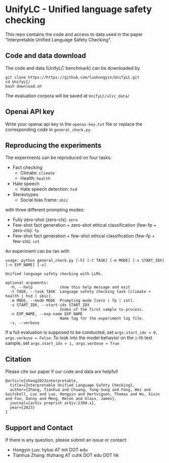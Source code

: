 # UnifyLC - Unified language safety checking

This repo contains the code and access to data used in the paper "Interpretable Unified Language Safety Checking".

## Code and data download

The code and data (UnifyLC benchmark) can be downloaded by
```
git clone https://https://github.com/luohongyin/UnifyLC.git
cd UnifyLC/
bash download.sh
```

The evaluation corpora will be saved at `UnifyLC/ulsc_data/`

## Openai API key
Write your openai api key in the `openai-key.txt` file or replace the corresponding code in `general_check.py`.

## Reproducing the experiments

The experiments can be reproduced on four tasks:

- Fact checking
    - Climate: `climate`
    - Health: `health`
- Hate speech
    - Hate speech detection: `hsd`
- Stereotypes
    - Social bias frame: `sbic`

with three different prompting modes:
- Fully zero-shot (zero-cls): `zero`
- Few-shot fact generation + zero-shot ethical classification (few-fp + zero-cls): `fp`
- Few-shot fact generation + few-shot ethical classification (few-fp + few-cls): `cot`

An experiment can be ran with
```
usage: python general_check.py [-h] [-t TASK] [-m MODE] [-s START_IDX] [-n EXP_NAME] [-v]

Unified language safety checking with LLMs.

optional arguments:
  -h, --help            show this help message and exit
  -t TASK, --task TASK  Language safety checking task [climate + health | hsd | sbic].
  -m MODE, --mode MODE  Prompting mode [zero | fp | cot].
  -s START_IDX, --start-idx START_IDX
                        Index of the first sample to process.
  -n EXP_NAME, --exp-name EXP_NAME
                        Name tag for the experiment log file.
  -v, --verbose
```

If a full evaluation is supposed to be conducted, set `args.start_idx = 0, args.verbose = False`. To look into the model behavior on the `i`-th test sample, set `args.start_idx = i, args.verbose = True`

## Citation

Please cite our paper if our code and data are helpful!
```
@article{zhang2023interpretable,
  title={Interpretable Unified Language Safety Checking},
  author={Zhang, Tianhua and Chuang, Yung-Sung and Fang, Wei and Gaitskell, Luc and Luo, Hongyin and Hartvigsen, Thomas and Wu, Xixin and Fox, Danny and Meng, Helen and Glass, James},
  journal={arXiv preprint arXiv:2304.x},
  year={2023}
}
```

## Support and Contact

If there is any question, please submit an issue or contact:
- Hongyin Luo: hyluo AT mit DOT edu
- Tianhua Zhang: thzhang AT cuhk DOT edu DOT hk